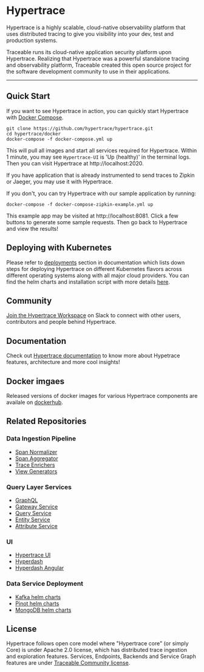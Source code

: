 # Hypertrace
Hypertrace is a highly scalable, cloud-native observability platform that uses distributed tracing to give you visibility into your dev, test and production systems.

Traceable runs its cloud-native application security platform upon Hypertrace. Realizing that Hypertrace was a powerful standalone tracing and observability platform, Traceable created this open source project for the software development community to use in their applications.

---
## Quick Start
If you want to see Hypertrace in action, you can quickly start Hypertrace with [Docker Compose](https://docs.docker.com/compose/install/).

```
git clone https://github.com/hypertrace/hypertrace.git
cd hypertrace/docker
docker-compose -f docker-compose.yml up
```
This will pull all images and start all services required for Hypertrace. Within 1 minute, you may see `Hypertrace-UI` is 'Up (healthy)' in the terminal logs. Then you can visit Hypertrace at http://localhost:2020. 

If you have application that is already instrumented to send traces to Zipkin or Jaeger, you may use it with Hypertrace. 

If you don't, you can try Hypertrace with our sample application by running:

```
docker-compose -f docker-compose-zipkin-example.yml up
```
This example app may be visited at http://localhost:8081. Click a few buttons to generate some sample requests. Then go back to Hypertrace and view the results!

## Deploying with Kubernetes
Please refer to [deployments](https://docs.hypertrace.org/deployments/) section in documentation which lists down steps for deploying Hypertrace on different Kubernetes flavors across different operating systems along with all major cloud providers. You can find the helm charts and installation script with more details [here](/kubernetes).

## Community
[Join the Hypertrace Workspace](https://www.hypertrace.org/get-started) on Slack to connect with other users, contributors and people behind Hypertrace. 

## Documentation
Check out [Hypertrace documentation](https://docs.hypertrace.org) to know more about Hypetrace features, architecture and more cool insights!

## Docker imgaes
Released versions of docker images for various Hypertrace components are availale on [dockerhub](https://hub.docker.com/u/hypertrace).

## Related Repositories

### Data Ingestion Pipeline
* [Span Normalizer](https://github.com/hypertrace/span-normalizer)
* [Span Aggregator](https://github.com/hypertrace/raw-spans-grouper)
* [Trace Enrichers](https://github.com/hypertrace/hypertrace-trace-enricher)
* [View Generators](https://github.com/hypertrace/hypertrace-view-generator)

### Query Layer Services
* [GraphQL](https://github.com/hypertrace/hypertrace-graphql)
* [Gateway Service](https://github.com/hypertrace/gateway-service)
* [Query Service](https://github.com/hypertrace/query-service)
* [Entity Service](https://github.com/hypertrace/entity-service)
* [Attribute Service](https://github.com/hypertrace/attribute-service)

### UI
* [Hypertrace UI](https://github.com/hypertrace/hypertrace-ui)
* [Hyperdash](https://github.com/hypertrace/hyperdash)
* [Hyperdash Angular](https://github.com/hypertrace/hyperdash-angular)

### Data Service Deployment
* [Kafka helm charts](https://github.com/hypertrace/kafka)
* [Pinot helm charts](https://github.com/hypertrace/pinot)
* [MongoDB helm charts](https://github.com/hypertrace/mongodb)


## License
Hypertrace follows open core model where "Hypertrace core" (or simply Core) is
under Apache 2.0 license, which has distributed trace ingestion and exploration
features. Services, Endpoints, Backends and Service Graph features are under
[Traceable Community license](LICENSE).
